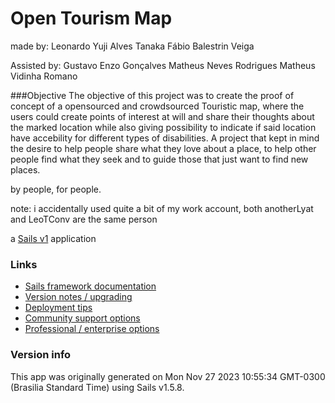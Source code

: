 # Open Tourism Map
made by:
Leonardo Yuji Alves Tanaka
Fábio Balestrin Veiga

Assisted by:
Gustavo Enzo Gonçalves
Matheus Neves Rodrigues
Matheus Vidinha Romano

###Objective
The objective of this project was to create the proof of concept of a opensourced and crowdsourced Touristic map, where the users could create points of interest at will and share their thoughts about the marked location while also giving possibility to indicate if said location have accebility for different types of disabilities.
A project that kept in mind the desire to help people share what they love about a place, to help other people find what they seek and to guide those that just want to find new places.

by people, for people.

note: i accidentally used quite a bit of my work account, both anotherLyat and LeoTConv are the same person

a [Sails v1](https://sailsjs.com) application


### Links

+ [Sails framework documentation](https://sailsjs.com/get-started)
+ [Version notes / upgrading](https://sailsjs.com/documentation/upgrading)
+ [Deployment tips](https://sailsjs.com/documentation/concepts/deployment)
+ [Community support options](https://sailsjs.com/support)
+ [Professional / enterprise options](https://sailsjs.com/enterprise)


### Version info

This app was originally generated on Mon Nov 27 2023 10:55:34 GMT-0300 (Brasilia Standard Time) using Sails v1.5.8.

<!-- Internally, Sails used [`sails-generate@2.0.8`](https://github.com/balderdashy/sails-generate/tree/v2.0.8/lib/core-generators/new). -->



<!--
Note:  Generators are usually run using the globally-installed `sails` CLI (command-line interface).  This CLI version is _environment-specific_ rather than app-specific, thus over time, as a project's dependencies are upgraded or the project is worked on by different developers on different computers using different versions of Node.js, the Sails dependency in its package.json file may differ from the globally-installed Sails CLI release it was originally generated with.  (Be sure to always check out the relevant [upgrading guides](https://sailsjs.com/upgrading) before upgrading the version of Sails used by your app.  If you're stuck, [get help here](https://sailsjs.com/support).)
-->

